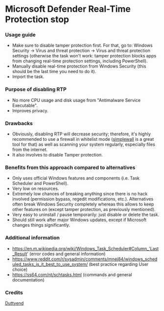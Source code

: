 # Microsoft Defender Real-Time Protection stop

### Usage guide
- Make sure to disable tamper protection first. For that, go to: Windows Security → Virus and threat protection → Virus and threat protection settings (otherwise the task won't work: tamper protection blocks apps from changing real-time protection settings, including PowerShell).
- Manually disable real-time protection from Windows Security (this should be the last time you need to do it).
- Import the task.

### Purpose of disabling RTP
- No more CPU usage and disk usage from "Antimalware Service Executable".
- Improves privacy.

### Drawbacks
- Obviously, disabling RTP will decrease security; therefore, it's highly recommended to use a firewall in whitelist mode ([simplewall](https://github.com/henrypp/simplewall/) is a great tool for that) as well as scanning your system regularly, especially files from the internet.
- It also involves to disable Tamper protection.

### Benefits from this approach compared to alternatives
- Only uses official Windows features and components (i.e. Task Scheduler and PowerShell).
- Very low on resources.
- Extremely low chances of breaking anything since there is no hack involved (permission bypass, regedit modifications, etc.). Alternatives often break Windows Security completely whereas this allows to keep other features on (except tamper protection, as previously mentioned).
- Very easy to uninstall / pause temporarily: just disable or delete the task.
- Should still work after major Windows updates, except if Microsoft changes things significantly.

### Additional information
- https://en.m.wikipedia.org/wiki/Windows_Task_Scheduler#Column_'Last_Result' (error codes and general information)
- https://www.reddit.com/r/sysadmin/comments/mnej84/windows_scheduled_tasks_is_it_best_to_use_system/ (best practice regarding User choice)
- https://ss64.com/nt/schtasks.html (commands and general documentation)

### Credits
[Duttyend](https://github.com/duttyend/Microsoft-Defender-RTP-stop)

